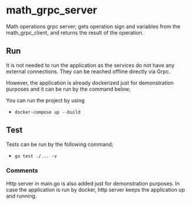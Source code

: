 # math_grpc_server
Math operations grpc server; gets operation sign and variables from the math_grpc_client, and returns the result of the operation.

## Run
It is not needed to run the application as the services do not have any external connections. They can be reached offline directly via Grpc.

However, the application is already dockerized just for demonstration purposes and it can be run by the command below;

You can run the project by using
-   `docker-compose up --build`

## Test
Tests can be run by the following command;
-   `go test ./... -v`

### Comments
Http server in main.go is also added just for demonstration purposes. In case the application is run by docker, http server keeps the application up and running.